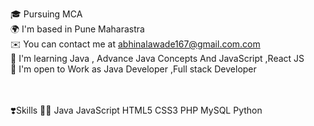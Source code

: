 🎓  Pursuing MCA  <br/>
🌍  I'm based in Pune Maharastra <br/>
✉️  You can contact me at abhinalawade167@gmail.com.com <br/>
🧠  I'm learning Java , Advance Java Concepts And JavaScript ,React JS <br/>
🤝  I'm open to Work as Java Developer ,Full stack Developer <br/>
<br/>
<br/>

❣️Skills  🧑‍💻 Java  JavaScript HTML5 CSS3 PHP MySQL  Python 
